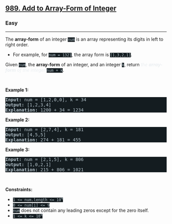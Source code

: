 <h2><a href="https://leetcode.com/problems/add-to-array-form-of-integer/">989. Add to Array-Form of Integer</a></h2><h3>Easy</h3><hr><div><p>The <strong>array-form</strong> of an integer <code style="background-color: rgb(20, 28, 32) !important; color: rgb(183, 198, 205) !important;">num</code> is an array representing its digits in left to right order.</p>

<ul>
	<li>For example, for <code style="background-color: rgb(20, 28, 32) !important; color: rgb(183, 198, 205) !important;">num = 1321</code>, the array form is <code style="background-color: rgb(20, 28, 32) !important; color: rgb(183, 198, 205) !important;">[1,3,2,1]</code>.</li>
</ul>

<p>Given <code style="background-color: rgb(20, 28, 32) !important; color: rgb(183, 198, 205) !important;">num</code>, the <strong>array-form</strong> of an integer, and an integer <code style="background-color: rgb(20, 28, 32) !important; color: rgb(183, 198, 205) !important;">k</code>, return <em style="color: rgb(234, 238, 241) !important;">the <strong>array-form</strong> of the integer</em> <code style="background-color: rgb(20, 28, 32) !important; color: rgb(183, 198, 205) !important;">num + k</code>.</p>

<p>&nbsp;</p>
<p><strong class="example">Example 1:</strong></p>

<pre style="background-color: rgb(20, 28, 32) !important; color: rgb(183, 198, 206) !important;"><strong>Input:</strong> num = [1,2,0,0], k = 34
<strong>Output:</strong> [1,2,3,4]
<strong>Explanation:</strong> 1200 + 34 = 1234
</pre>

<p><strong class="example">Example 2:</strong></p>

<pre style="background-color: rgb(20, 28, 32) !important; color: rgb(183, 198, 206) !important;"><strong>Input:</strong> num = [2,7,4], k = 181
<strong>Output:</strong> [4,5,5]
<strong>Explanation:</strong> 274 + 181 = 455
</pre>

<p><strong class="example">Example 3:</strong></p>

<pre style="background-color: rgb(20, 28, 32) !important; color: rgb(183, 198, 206) !important;"><strong>Input:</strong> num = [2,1,5], k = 806
<strong>Output:</strong> [1,0,2,1]
<strong>Explanation:</strong> 215 + 806 = 1021
</pre>

<p>&nbsp;</p>
<p><strong>Constraints:</strong></p>

<ul>
	<li><code style="background-color: rgb(20, 28, 32) !important; color: rgb(183, 198, 205) !important;">1 &lt;= num.length &lt;= 10<sup>4</sup></code></li>
	<li><code style="background-color: rgb(20, 28, 32) !important; color: rgb(183, 198, 205) !important;">0 &lt;= num[i] &lt;= 9</code></li>
	<li><code style="background-color: rgb(20, 28, 32) !important; color: rgb(183, 198, 205) !important;">num</code> does not contain any leading zeros except for the zero itself.</li>
	<li><code style="background-color: rgb(20, 28, 32) !important; color: rgb(183, 198, 205) !important;">1 &lt;= k &lt;= 10<sup>4</sup></code></li>
</ul>
</div>